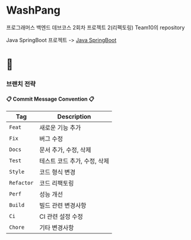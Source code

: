 # WashPang
프로그래머스 백엔드 데브코스 2회차 프로젝트 2(리펙토링) Team10의 repository

Java SpringBoot 프로젝트 -> [Java SpringBoot](https://github.com/prgrms-be-devcourse/NBE2-3-2-team10)

# 📖

### 브랜치 전략

#### 📋 Commit Message Convention 📋

| Tag | Description |
| --- | --- |
| `Feat` | 새로운 기능 추가 |
| `Fix` | 버그 수정 |
| `Docs` | 문서 추가, 수정, 삭제 |
| `Test` | 테스트 코드 추가, 수정, 삭제 |
| `Style` | 코드 형식 변경 |
| `Refactor` | 코드 리팩토링 |
| `Perf` | 성능 개선 |
| `Build` | 빌드 관련 변경사항 |
| `Ci` | CI 관련 설정 수정 |
| `Chore` | 기타 변경사항 |

